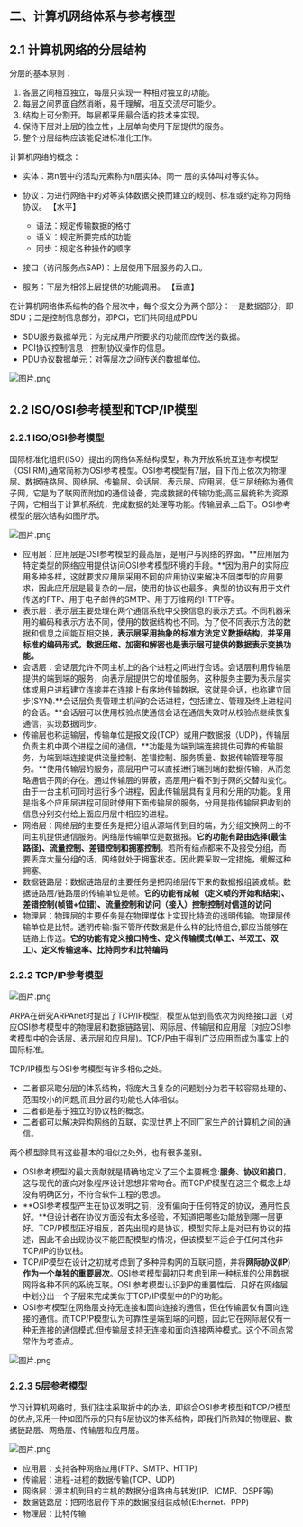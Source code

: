 ## 二、计算机网络体系与参考模型

## 2.1 计算机网络的分层结构

分层的基本原则：

1. 各层之间相互独立，每层只实现一 种相对独立的功能。 
2. 每层之间界面自然消晰，易千理解，相互交流尽可能少。 
3. 结构上可分割开。每层都采用最合适的技术来实现。
4. 保待下层对上层的独立性，上层单向使用下层提供的服务。
5. 整个分层结构应该能促进标准化工作。

计算机网络的概念：

- 实体：第n层中的活动元素称为n层实体。同一 层的实体叫对等实体。
- 协议：为进行网络中的对等实体数据交换而建立的规则、标准或约定称为网络协议。 【水平】
  - 语法：规定传输数据的格寸
  - 语义：规定所要完成的功能
  - 同步：规定各种操作的顺序

- 接口（访问服务点SAP)：上层使用下层服务的入口。 
- 服务：下层为相邻上层提供的功能调用。 【垂直】

在计算机网络体系结构的各个层次中，每个报文分为两个部分：一是数据部分，即SDU；二是控制信息部分，即PCI，它们共同组成PDU

- SDU服务数据单元：为完成用户所要求的功能而应传送的数据。 
- PCI协议控制信息：控制协议操作的信息。
- PDU协议数据单元：对等层次之间传送的数据单位。

![图片.png](https://upload-images.jianshu.io/upload_images/26868451-b0fae946c0a87bba.png?imageMogr2/auto-orient/strip%7CimageView2/2/w/1240)

## 2.2 ISO/OSI参考模型和TCP/IP模型

### 2.2.1 ISO/OSI参考模型

国际标准化组织(ISO）提出的网络体系结构模型，称为开放系统互连参考模型（OSI RM),通常简称为OSI参考模型。OSI参考模型有7层，自下而上依次为物理层、数据链路层、网络层、传输层、会话层、表示层、应用层。低三层统称为通信子网，它是为了联网而附加的通信设备，完成数据的传输功能;高三层统称为资源子网，它相当于计算机系统，完成数据的处理等功能。传输层承上启下。OSI参考模型的层次结构如图所示。

![图片.png](https://upload-images.jianshu.io/upload_images/26868451-70210d98eb04ea1e.png?imageMogr2/auto-orient/strip%7CimageView2/2/w/1240)

- 应用层：应用层是OSI参考模型的最高层，是用户与网络的界面。**应用层为特定类型的网络应用提供访问OSI参考模型环境的手段。**因为用户的实际应用多种多样，这就要求应用层采用不同的应用协议来解决不同类型的应用要求，因此应用层是最复杂的一层，使用的协议也最多。典型的协议有用于文件传送的FTP、用于电子邮件的SMTP、用于万维网的HTTP等。
- 表示层：表示层主要处理在两个通信系统中交换信息的表示方式。不同机器采用的编码和表示方法不同，使用的数据结构也不同。为了使不同表示方法的数据和信息之间能互相交换，**表示层采用抽象的标准方法定义数据结构，并采用标准的编码形式。数据压缩、加密和解密也是表示层可提供的数据表示变换功能。**
- 会话层：会话层允许不同主机上的各个进程之间进行会话。会话层利用传输层提供的端到端的服务，向表示层提供它的增值服务。这种服务主要为表示层实体或用户进程建立连接并在连接上有序地传输数据，这就是会话，也称建立同步(SYN).**会话层负责管理主机间的会话进程，包括建立、管理及终止进程间的会话。**会话层可以使用校验点使通信会话在通信失效时从校验点继续恢复通信，实现数据同步。
- 传输层也称运输层，传输单位是报文段(TCP）或用户数据报（UDP)，传输层负责主机中两个进程之间的通信，**功能是为端到端连接提供可靠的传输服务，为端到端连接提供流量控制、差错控制、服务质量、数据传输管理等服务。**使用传输层的服务，高层用户可以直接进行端到端的数据传输，从而忽略通信子网的存在。通过传输层的屏蔽，高层用户看不到子网的交替和变化。由于一台主机可同时运行多个进程，因此传输层具有复用和分用的功能。复用是指多个应用层进程可同时使用下面传输层的服务，分用是指传输层把收到的信息分别交付给上面应用层中相应的进程。
- 网络层：网络层的主要任务是把分组从源端传到目的端，为分组交换网上的不同主机提供通信服务。网络层传输单位是数据报。**它的功能有路由选择(最佳路径)、流量控制、差错控制和拥塞控制**。若所有结点都来不及接受分组，而要丢弃大量分组的话，网络就处于拥塞状态。因此要采取一定措施，缓解这种拥塞。
- 数据链路层：数据链路层的主要任务是把网络层传下来的数据报组装成帧。数据链路层/链路层的传输单位是帧。**它的功能有成帧（定义帧的开始和结束)、差错控制(帧错+位错)、流量控制和访问（接入）控制控制对信道的访问**
- 物理层：物理层的主要任务是在物理媒体上实现比特流的透明传输。物理层传输单位是比特。透明传输:指不管所传数据是什么样的比特组合,都应当能够在链路上传送。**它的功能有定义接口特性、定义传输模式(单工、半双工、双工)、定义传输速率、比特同步和比特编码**

### 2.2.2 TCP/IP参考模型

![图片.png](https://upload-images.jianshu.io/upload_images/26868451-a238ebdfda11a80c.png?imageMogr2/auto-orient/strip%7CimageView2/2/w/1240)

ARPA在研究ARPAnet时提出了TCP/IP模型，模型从低到高依次为网络接口层（对应OSI参考模型中的物理层和数据链路层)、网际层、传输层和应用层（对应OSI参考模型中的会话层、表示层和应用层)。TCP/P由于得到广泛应用而成为事实上的国际标准。

TCP/IP模型与OSI参考模型有许多相似之处。

- 二者都采取分层的体系结构，将庞大且复杂的问题划分为若干较容易处理的、范围较小的问题,而且分层的功能也大体相似。
- 二者都是基于独立的协议栈的概念。
- 二者都可以解决异构网络的互联，实现世界上不同厂家生产的计算机之间的通信。

两个模型除具有这些基本的相似之处外，也有很多差别。

- OSI参考模型的最大贡献就是精确地定义了三个主要概念:**服务、协议和接口**，这与现代的面向对象程序设计思想非常吻合。而TCP/P模型在这三个概念上却没有明确区分，不符合软件工程的思想。
- **OSI参考模型产生在协议发明之前，没有偏向于任何特定的协议，通用性良好。**但设计者在协议方面没有太多经验，不知道把哪些功能放到哪一层更好。TCP/P模型正好相反，首先出现的是协议，模型实际上是对已有协议的描述，因此不会出现协议不能匹配模型的情况，但该模型不适合于任何其他非TCP/IP的协议栈。
- TCP/IP模型在设计之初就考虑到了多种异构网的互联问题，并将**网际协议(IP)作为一个单独的重要层次**。OSI参考模型最初只考虑到用一种标准的公用数据网将各种不同的系统互联。OSI 参考模型认识到P的重要性后，只好在网络层中划分出一个子层来完成类似于TCP/IP模型中的P的功能。
- OSI参考模型在网络层支持无连接和面向连接的通信，但在传输层仅有面向连接的通信。而TCP/P模型认为可靠性是端到端的问题，因此它在网际层仅有一种无连接的通信模式.但传输层支持无连接和面向连接两种模式。这个不同点常常作为考查点。

![图片.png](https://upload-images.jianshu.io/upload_images/26868451-dde909e7dec5679c.png?imageMogr2/auto-orient/strip%7CimageView2/2/w/1240)

### 2.2.3 5层参考模型

学习计算机网络时，我们往往采取折中的办法，即综合OSI参考模型和TCP/P模型的优点,采用一种如图所示的只有5层协议的体系结构，即我们所熟知的物理层、数据链路层、网络层、传输层和应用层。

![图片.png](https://upload-images.jianshu.io/upload_images/26868451-27e58be19ff687b3.png?imageMogr2/auto-orient/strip%7CimageView2/2/w/1240)

- 应用层：支持各种网络应用(FTP、SMTP、HTTP)
- 传输层：进程-进程的数据传输(TCP、UDP)
- 网络层：源主机到目的主机的数据分组路由与转发(IP、ICMP、OSPF等)
- 数据链路层：把网络层传下来的数据报组装成帧(Ethernet、PPP)
- 物理层：比特传输